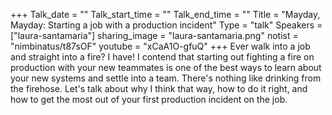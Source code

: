 +++
Talk_date = ""
Talk_start_time = ""
Talk_end_time = ""
Title = "Mayday, Mayday: Starting a job with a production incident"
Type = "talk"
Speakers = ["laura-santamaria"]
sharing_image = "laura-santamaria.png"
notist = "nimbinatus/t87sOF"
youtube = "xCaA1O-gfuQ"
+++
Ever walk into a job and straight into a fire? I have! I contend that starting out fighting a fire on production with your new teammates is one of the best ways to learn about your new systems and settle into a team. There's nothing like drinking from the firehose. Let's talk about why I think that way, how to do it right, and how to get the most out of your first production incident on the job.

